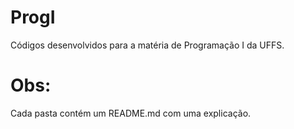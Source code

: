 # ProgI
Códigos desenvolvidos para a matéria de Programação I da UFFS.
# Obs:
Cada pasta contém um README.md com uma explicação.
